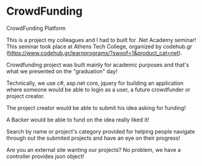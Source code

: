 # CrowdFunding
CrowdFunding Platform

This is a project my colleagues and I had to built for .Net Academy seminar! This seminar took place at Athens Tech College, organized by codehub.gr (https://www.codehub.gr/learnprograms/?swoof=1&product_cat=net).

Crowdfunding project was built mainly for academic purposes and that's what we presented on the "graduation" day!

Technically, we use c#, asp.net core, jquery for building an application where someone would be able to login as a user, a future crowdfunder or project creator.

The project creator would be able to submit his idea asking for funding!

A Backer would be able to fund on the idea really liked it!

Search by name or project's category provided for helping people navigate through out the submited projects and have an eye on their progress!

Are you an external site wanting our projects? No problem, we have a controller provides json object!
